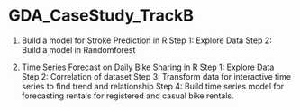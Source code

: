 # GDA_CaseStudy_TrackB

1. Build a model for Stroke Prediction in R
   Step 1: Explore Data
   Step 2: Build a model in Randomforest

2. Time Series Forecast on Daily Bike Sharing in R
   Step 1: Explore Data
   Step 2: Correlation of dataset
   Step 3: Transform data for interactive time series to find trend and relationship
   Step 4: Build time series model for forecasting rentals for registered and casual bike rentals.
